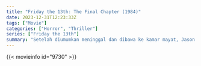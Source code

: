 ```yaml
---
title: "Friday the 13th: The Final Chapter (1984)"
date: 2023-12-31T12:23:33Z
tags: ["Movie"]
categories: ["Horror", "Thriller"]
series: ["Friday the 13th"]
summary: "Setelah diumumkan meninggal dan dibawa ke kamar mayat, Jason Voorhees secara spontan bangkit kembali, melarikan diri dari rumah sakit, dan menguntit sekelompok teman yang menyewa rumah di pedesaan dekat Crystal Lake."
---
```


<mux-player stream-type="on-demand"
src="https://kp3d-my.sharepoint.com/personal/ryoo_kp3d_onmicrosoft_com/_layouts/15/download.aspx?share=EYx6W1f2Wk5AjJAXVpCKotYBcKFt5d6q3pZYukPu3OGqsQ" prefer-playback="mse" controls>

</mux-player>


{{< movieinfo id="9730" >}}

<script src="https://cdn.jsdelivr.net/npm/@mux/mux-player"></script>

 <script type="application/ld+json ">
{
"@context": "https://schema.org/",
"@type": "VideoObject",
"name": "Friday the 13th: The Final Chapter",
"contentUrl": "https://stream.mux.com/NLMipIpTbz01EtVFVgHeBndbWyBJTTPFknoa3NBPnIhM.m3u8",
"thumbnailUrl": "https://www.themoviedb.org/t/p/original/7MQVmsC7i6Z5tnKxQC62zBKU3Dx.jpg?width=314&fit_mode=preserve&time=25",
"uploadDate": "2023-12-18T18:45:11Z",
}

</script>